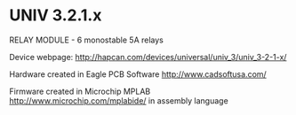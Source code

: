 UNIV 3.2.1.x
============

RELAY MODULE - 6 monostable 5A relays

Device webpage: http://hapcan.com/devices/universal/univ_3/univ_3-2-1-x/

Hardware created in Eagle PCB Software http://www.cadsoftusa.com/

Firmware created in Microchip MPLAB http://www.microchip.com/mplabide/ in assembly language
